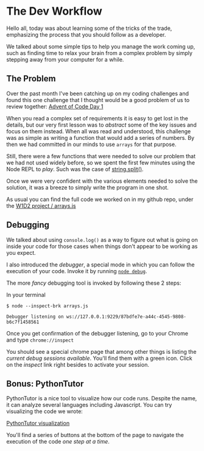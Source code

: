 # The Dev Workflow

Hello all, today was about learning some of the tricks of the trade, emphasizing the process that you should follow as a developer.

We talked about some simple tips to help you manage the work coming up, such as finding time to relax your brain from a complex problem by simply stepping away from your computer for a while.

## The Problem

Over the past month I've been catching up on my coding challenges and found this one challenge that I thought would be a good problem of us to review together: [Advent of Code Day 1](https://adventofcode.com/2018/day/1)

When you read a complex set of requirements it is easy to get lost in the details, but our very first lesson was to _abstract_ some of the key issues and focus on them instead. When all was read and understood, this challenge was as simple as writing a function that would add a series of numbers. By then we had committed in our minds to use `arrays` for that purpose.

Still, there were a few functions that were needed to solve our problem that we had not used widely before, so we spent the first few minutes using the Node REPL to _play_. Such was the case of [string.split()](https://developer.mozilla.org/en-US/docs/Web/JavaScript/Reference/Global_Objects/String/split).

Once we were very confident with the various elements needed to solve the solution, it was a breeze to simply write the program in one shot.

As usual you can find the full code we worked on in my github repo, under the [W1D2 project / arrays.js](https://github.com/jugonzal/lectures/blob/master/w1d2-dev-workflow/code/arrays.js)

## Debugging

We talked about using `console.log()` as a way to figure out what is going on inside your code for those cases when things don't appear to be working as you expect. 

I also introduced the *debugger*, a special mode in which you can follow the execution of your code. Invoke it by running [`node debug`](https://nodejs.org/api/debugger.html).

The more _fancy_ debugging tool is invoked by following these 2 steps: 

In your terminal
``` 
$ node --inspect-brk arrays.js

Debugger listening on ws://127.0.0.1:9229/87bdfe7e-a44c-4545-9808-b6c7f1458561

```
Once you get confirmation of the debugger listening, go to your Chrome and type `chrome://inspect`

You should see a special chrome page that among other things is listing the *current debug sessions available*. You'll find them with a green icon. Click on the _inspect_ link right besides to activate your session.

## Bonus: PythonTutor

PythonTutor is a nice tool to visualize how our code runs. Despite the name, it can analyze several languages including Javascript. You can try visualizing the code we wrote:

[PythonTutor visualization](https://goo.gl/iQddAZ)

You'll find a series of buttons at the bottom of the page to navigate the execution of the code *one step at a time*.